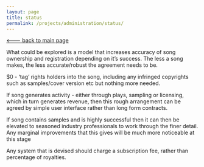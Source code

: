 ```yaml
---
layout: page
title: status
permalink: /projects/administration/status/
---
```

 [<--- back to main page](/soundlabs/projects/administration/)


What could be explored is a model that increases accuracy of song ownership and registration depending on it’s success. The less a song makes, the less accurate/robust the agreement needs to be.

$0 - ‘tag’ rights holders into the song, including any infringed copyrights such as samples/cover version etc but nothing more needed.

If song generates activity - either through plays, sampling or licensing, which in turn generates revenue, then this rough arrangement can be agreed by simple user interface rather than long form contracts.

If song contains samples and is highly successful then it can then be elevated to seasoned industry professionals to work through the finer detail. Any marginal improvements that this gives will be much more noticeable at this stage

Any system that is devised should charge a subscription fee, rather than percentage of royalties.
